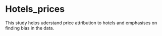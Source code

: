 # Hotels_prices
This study helps uderstand price attribution to hotels and emphasises on finding bias in the data. 
